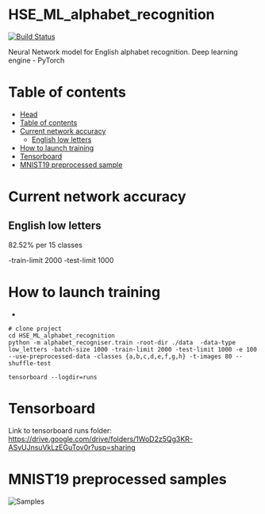 # HSE_ML_alphabet_recognition

[![Build Status](https://travis-ci.com/xLoSyAsHx/HSE_ML_alphabet_recognition.svg?branch=master)](https://travis-ci.com/xLoSyAsHx/HSE_ML_alphabet_recognition)


Neural Network model for English alphabet recognition. Deep learning engine - PyTorch


Table of contents
=================


   * [Head](#hse_ml_alphabet_recognition)
   * [Table of contents](#table-of-contents)
   * [Current network accuracy](#current-network-accuracy)
      * [English low letters](#english-low-letters)
   * [How to launch training](#how-to-launch-training)
   * [Tensorboard](##tensorboard)
   * [MNIST19 preprocessed sample](##mnist1919-preprocessed-sample)


# Current network accuracy

## English low letters

82.52% per 15 classes

-train-limit 2000 -test-limit 1000

# How to launch training
-

    # clone project
    cd HSE_ML_alphabet_recognition
    python -m alphabet_recogniser.train -root-dir ./data  -data-type low_letters -batch-size 1000 -train-limit 2000 -test-limit 1000 -e 100 --use-preprocessed-data -classes {a,b,c,d,e,f,g,h} -t-images 80 --shuffle-test
    
    tensorboard --logdir=runs


# Tensorboard
Link to tensorboard runs folder: https://drive.google.com/drive/folders/1WoD2z5Qg3KR-ASyUJnsuVkLzEGuTov0r?usp=sharing


# MNIST19 preprocessed samples
![Samples](https://github.com/xLoSyAsHx/HSE_ML_alphabet_recognition/blob/master/misc/images/MNIST19_preprocessed_samples.png)
